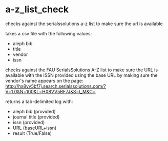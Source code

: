 # a-z_list_check
checks against the serialssolutions a-z list to make sure the url is available

takes a csv file with the following values:
- aleph bib
- title
- vendor
- issn

checks against the FAU SerialsSolutions A-Z list to make sure the URL is available with the ISSN provided using the base URL by making sure the vendor's name appears on the page:
http://hx8vv5bf7j.search.serialssolutions.com/?V=1.0&N=100&L=HX8VV5BF7J&S=I_M&C=

returns a tab-delimited log with:
- aleph bib (provided)
- journal title (provided)
- issn (provided)
- URL (baseURL+issn)
- result (True/False)
